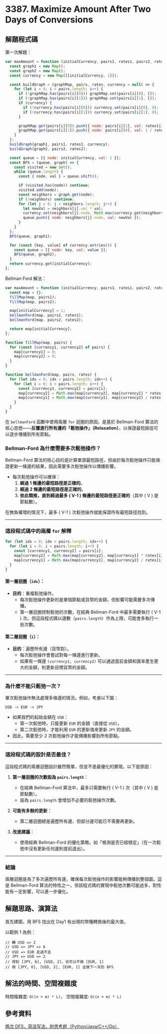 # 3387. Maximize Amount After Two Days of Conversions

## 解題程式碼

第一次解題：

```javascript
var maxAmount = function (initialCurrency, pairs1, rates1, pairs2, rates2) {
  const graph1 = new Map();
  const graph2 = new Map();
  const currency = new Map([[initialCurrency, 1]]);

  const buildGraph = (graphMap, pairs, rates, currency = null) => {
    for (let i = 0; i < pairs.length; i++) {
      if (!graphMap.has(pairs[i][0])) graphMap.set(pairs[i][0], []);
      if (!graphMap.has(pairs[i][1])) graphMap.set(pairs[i][1], []);
      if (currency) {
        if (!currency.has(pairs[i][0])) currency.set(pairs[i][0], 0);
        if (!currency.has(pairs[i][1])) currency.set(pairs[i][1], 0);
      }

      graphMap.get(pairs[i][0]).push({ node: pairs[i][1], val: rates[i] });
      graphMap.get(pairs[i][1]).push({ node: pairs[i][0], val: 1 / rates[i] });
    }
  };
  buildGraph(graph1, pairs1, rates1, currency);
  buildGraph(graph2, pairs2, rates2);

  const queue = [{ node: initialCurrency, val: 1 }];
  const BFS = (queue, graph) => {
    const visited = new Set();
    while (queue.length) {
      const { node, val } = queue.shift();

      if (visited.has(node)) continue;
      visited.add(node);
      const neighbors = graph.get(node);
      if (!neighbors) continue;
      for (let j = 0; j < neighbors.length; j++) {
        let newVal = neighbors[j].val * val;
        currency.set(neighbors[j].node, Math.max(currency.get(neighbors[j].node) || 0, newVal));
        queue.push({ node: neighbors[j].node, val: newVal });
      }
    }
  };
  BFS(queue, graph1);

  for (const [key, value] of currency.entries()) {
    const queue = [{ node: key, val: value }];
    BFS(queue, graph2);
  }
  return currency.get(initialCurrency);
};
```

Bellman Ford 解法：

```javascript
var maxAmount = function (initialCurrency, pairs1, rates1, pairs2, rates2) {
  const map = {};
  fillMap(map, pairs1);
  fillMap(map, pairs2);

  map[initialCurrency] = 1;
  bellmanFord(map, pairs1, rates1);
  bellmanFord(map, pairs2, rates2);

  return map[initialCurrency];
};

function fillMap(map, pairs) {
  for (const [currency1, currency2] of pairs) {
    map[currency1] = 0;
    map[currency2] = 0;
  }
}

function bellmanFord(map, pairs, rates) {
  for (let idx = 0; idx < pairs.length; idx++) {
    for (let i = 0; i < pairs.length; i++) {
      const [currency1, currency2] = pairs[i];
      map[currency2] = Math.max(map[currency2], map[currency1] * rates[i]);
      map[currency1] = Math.max(map[currency1], map[currency2] / rates[i]);
    }
  }
}
```

在 `bellmanFord` 函數中使用兩層 `for` 迴圈的原因，是基於 Bellman-Ford 算法的核心思想——**反覆進行所有邊的「鬆弛操作」（Relaxation）**，以保證最短路徑可以逐步傳播到所有節點。

### Bellman-Ford 為什麼需要多次鬆弛操作？
Bellman-Ford 算法的核心目的是計算單源最短路徑，但由於每次鬆弛操作只能保證更新一條邊的結果，因此需要多次鬆弛操作以傳播影響。

- 每次鬆弛操作可以確保：
  1. **經過 1 條邊的最短路徑是正確的**。
  2. **經過 2 條邊的最短路徑是正確的**。
  3. **依此類推，直到經過最多 \( V-1 \) 條邊的最短路徑是正確的**（其中 \( V \) 是節點數）。

在無負權環的情況下，最多 \( V-1 \) 次鬆弛操作就能保證所有最短路徑找到。

---

### 這段程式碼中的兩層 `for` 解釋

```javascript
for (let idx = 0; idx < pairs.length; idx++) {
  for (let i = 0; i < pairs.length; i++) {
    const [currency1, currency2] = pairs[i];
    map[currency2] = Math.max(map[currency2], map[currency1] * rates[i]);
    map[currency1] = Math.max(map[currency1], map[currency2] / rates[i]);
  }
}
```

#### 第一層迴圈（`idx`）：
- **目的**：重複鬆弛操作。
  - 每次鬆弛操作更新的是單個節點或貨幣的金額，但影響可能需要多次傳播。
  - 第一層迴圈控制鬆弛的次數，在經典 Bellman-Ford 中最多需要執行 \( V-1 \) 次。但這段程式碼以邊數（`pairs.length`）作為上限，可能會多執行一些次數。

#### 第二層迴圈（`i`）：
- **目的**：遍歷所有邊（貨幣對）。
  - 每次鬆弛操作會嘗試對每一條邊進行更新。
  - 如果有一條邊 `(currency1, currency2)` 可以通過當前金額和匯率產生更大的金額，則更新目標貨幣的金額。

---

### 為什麼不能只鬆弛一次？
單次鬆弛操作無法處理多條邊的情況。例如，考慮以下圖：

```
USD -> EUR -> JPY
```

- 如果我們的起始金額在 `USD`：
  - 第一次鬆弛時，只能更新 `EUR` 的金額（直接從 `USD`）。
  - 第二次鬆弛時，才能利用 `EUR` 的更新值來更新 `JPY` 的金額。
- 因此，需要至少 2 次鬆弛操作才能傳播影響到所有節點。

---

### 這段程式碼的設計是否最佳？
這段程式碼的兩層迴圈設計雖然簡單，但並不是最優化的實現。以下是原因：
1. **第一層迴圈的次數設為 `pairs.length`**：
   - 在經典 Bellman-Ford 算法中，最多只需要執行 \( V-1 \) 次（其中 \( V \) 是節點數）。
   - 設為 `pairs.length` 會增加不必要的鬆弛操作次數。

2. **可能有多餘的更新**：
   - 第二層迴圈總是遍歷所有邊，但部分邊可能已不需要再更新。

3. **改進建議**：
   - 使用經典 Bellman-Ford 的優化策略，如「檢測是否已經穩定」（在一次鬆弛中沒有更新任何邊則提前退出）。

---

### 結論
兩層迴圈是為了多次遍歷所有邊，確保每次鬆弛操作的影響能夠傳播到整個圖。這是 Bellman-Ford 算法的特性之一，但該程式碼的實現中鬆弛次數可能過多，對性能有一定影響，可以進一步優化。

## 解題思路、演算法

首先建圖，用 BFS 找出在 Day1 有出現的幣種轉換後的最大值，

以範例 1 為例：

```
// 轉 USD => 2
// USD => JPY => 6
// USD => EUR 走過不走
// JPY => USD => 2
// 得到 [JPY, 6], [USD, 2]，也可以不換 [EUR, 1]
// 用 [JPY, 6], [USD, 2], [EUR, 1] 去做下一天的 BFS
```

## 解法的時間、空間複雜度

時間複雜度: `O((n + m) * L)`，
空間複雜度: `O((n + m) * L)`

## 參考資料

[两次 DFS，简洁写法，附思考题（Python/Java/C++/Go）](https://leetcode.cn/problems/maximize-amount-after-two-days-of-conversions/solutions/3020665/jian-tu-zi-ding-xiang-xia-dfspythonjavac-um05/)
